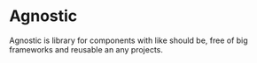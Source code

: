 # Agnostic
Agnostic is library for components with like should be, free of big frameworks and reusable an any projects. 
